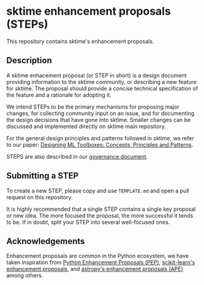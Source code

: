# sktime enhancement proposals (STEPs)

This repository contains sktime's enhancement proposals. 

## Description

A sktime enhacement proposal (or STEP in short) is a design document providing information to the sktime community, or describing a new feature for sktime. The proposal should provide a concise technical specification of the feature and a rationale for adopting it.

We intend STEPs to be the primary mechanisms for proposing major changes, for collecting community input on an issue, and for documenting the design decisions that have gone into sktime. Smaller changes can be discussed and implemented directly on sktime main repository. 

For the general design principles and patterns followed in sktime, we refer to our paper: [Designing ML Toolboxes: Concepts, Principles and Patterns](https://arxiv.org/abs/2101.04938).

STEPS are also described in our [governance document](https://www.sktime.org/en/latest/governance.html).

## Submitting a STEP

To create a new STEP, please copy and use `TEMPLATE.md` and open a pull request on this repository. 

It is highly recommended that a single STEP contains a single key proposal or new idea. The more focused the proposal, the more successful it tends to be. If in doubt, split your STEP into several well-focused ones.

## Acknowledgements

Enhancement proposals are common in the Python ecosystem, we have taken inspiration from [Python Enhancement Proposals (PEP)](https://www.python.org/dev/peps/), [scikit-learn's enhancement proposals](https://github.com/scikit-learn/enhancement_proposals), and [astropy's enhancement proposals (APE)](https://github.com/astropy/astropy-APEs/tree/cb001269b6bcfe0e280daaad3486c8f1198d6e23) among others. 
